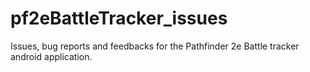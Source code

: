 # pf2eBattleTracker_issues
Issues, bug reports and feedbacks for the Pathfinder 2e Battle tracker android application.
